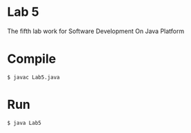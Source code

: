 # Lab 5
The fifth lab work for Software Development On Java Platform

# Compile
```shell
$ javac Lab5.java
```

# Run 
```shell
$ java Lab5
```
